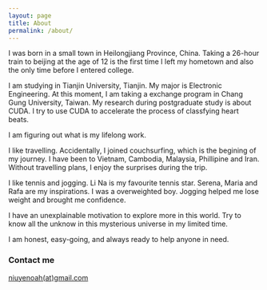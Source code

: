 ```yaml
---
layout: page
title: About
permalink: /about/
---
```


I was born in a small town in Heilongjiang Province, China. Taking a 26-hour train to beijing at the age of 12 is the first time I left my hometown and also the only time before I entered college.

I am studying in Tianjin University, Tianjin. My major is Electronic Engineering. At this moment, I am taking a exchange program in Chang Gung University, Taiwan. My research during postgraduate study is about CUDA. I try to use CUDA to accelerate the process of classfying heart beats. 

I am figuring out what is my lifelong work. 

I like travelling. Accidentally, I joined couchsurfing, which is the begining of my journey. I have been to Vietnam, Cambodia, Malaysia, Phillipine and Iran. Without travelling plans, I enjoy the surprises during the trip.

I like tennis and jogging. Li Na is my favourite tennis star. Serena, Maria and Rafa are my inspirations. I was a overweighted boy. Jogging helped me lose weight and brought me confidence.

I have an unexplainable motivation to explore more in this world. Try to know all the unknow in this mysterious universe in my limited time.

I am honest, easy-going, and always ready to help anyone in need.

### Contact me

[niuyenoah(at)gmail.com](mailto:niuyenoah@gmail.com)

